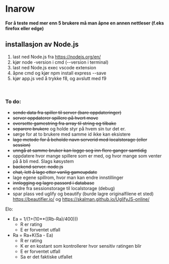 # Inarow

__For å teste med mer enn 5 brukere må man åpne en annen nettleser (f.eks firefox eller edge)__

## installasjon av Node.js
1. last ned Node.js fra https://nodejs.org/en/
2. kjør node -version i cmd (--version i terminal)
3. last ned Node.js exec vscode extension
4. åpne cmd og kjør npm install express --save
4. kjør app.js ved å trykke f8, og avslutt med f9

</br>

### To do:
* ~~sende data fra spiller til server (bare oppdateringer)~~
* ~~server oppdaterer spillere på hvert move~~
* ~~oversette gamestring fra array til string og tilbake~~
* ~~separere brukere~~ og holde styr på hvem sin tur det er.
* sørge for at to brukere med samme id ikke kan eksistere
* ~~lage metode for å beholde navn serverid med localstorage (eller session)~~
* ~~unngå at samme bruker kan logge seg inn flere ganger samtidig~~
* oppdatere hvor mange spillere som er med, og hvor mange som venter på å bli med. Slags køsystem
* ~~backend server. node.js~~
* ~~chat, lett å lage etter vanlig gameupdate~~
* lage egene spillrom, hvor man kan endre innstillinger
* ~~innlogging og lagre passord i database~~
* endre fra sessionstorage til localstorage (debug)
* spar plass ved uglify og beautify (burde lagre originalfilene et sted) https://beautifier.io/ og https://skalman.github.io/UglifyJS-online/


Elo: 
* Ea = 1/(1+(10**((Rb-Ra)/400)))
    * R er rating
    * E er forventet utfall
* Ra = Ra+K(Sa - Ea)
    * R er rating
    * K er en kostant som kontrollerer hvor sensitiv ratingen blir
    * E er forventet utfall
    * Sa er det faktiske utfallet